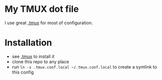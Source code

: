 My TMUX dot file
================

I use great [.tmux](https://github.com/gpakosz/.tmux) for most of configuration.

Installation
============

* see [.tmux](https://github.com/gpakosz/.tmux) to install it
* clone this repo to any place
* run `ln -s .tmux.conf.local ~/.tmux.conf.local` to create a symlink to this config

